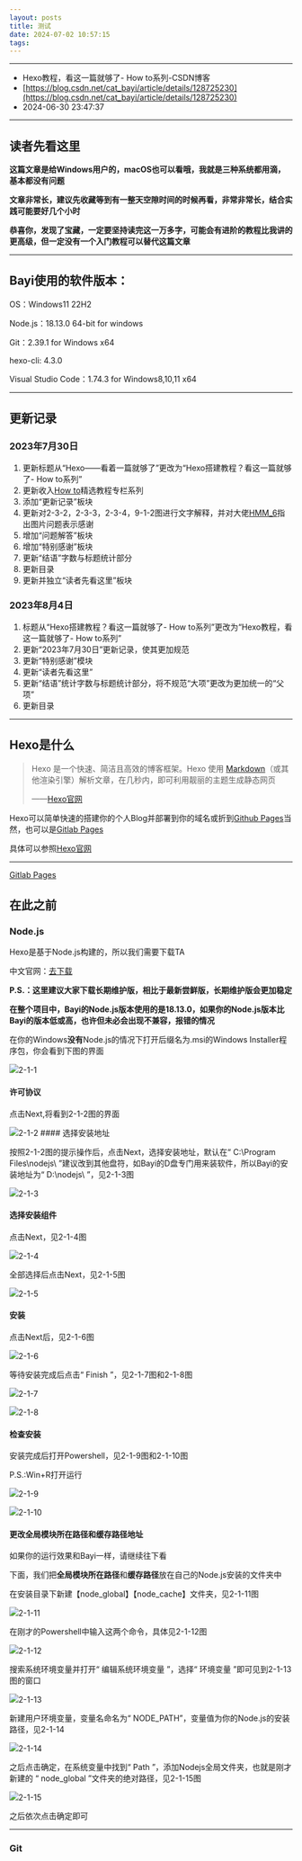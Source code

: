 ```yaml
---
layout: posts
title: 测试
date: 2024-07-02 10:57:15
tags:
---
```


---

* Hexo教程，看这一篇就够了- How to系列-CSDN博客
* [https://blog.csdn.net/cat_bayi/article/details/128725230](https://blog.csdn.net/cat_bayi/article/details/128725230)
* 2024-06-30 23:47:37

---

## 读者先看这里

**这篇文章是给Windows用户的，macOS也可以看哦，我就是三种系统都用滴，基本都没有问题**

**文章非常长，建议先收藏等到有一整天空隙时间的时候再看，非常非常长，结合实践可能要好几个小时**

**恭喜你，发现了宝藏，一定要坚持读完这一万多字，可能会有进阶的教程比我讲的更高级，但一定没有一个入门教程可以替代这篇文章**

---

## Bayi使用的软件版本：

OS：Windows11 22H2

Node.js：18.13.0 64-bit for windows

Git：2.39.1 for Windows x64

hexo-cli: 4.3.0

Visual Studio Code：1.74.3 for Windows8,10,11 x64

---

## 更新记录

### 2023年7月30日

1. 更新标题从“Hexo——看着一篇就够了”更改为“Hexo搭建教程？看这一篇就够了- How to系列”
2. 更新收入[How to](https://blog.csdn.net/cat_bayi/category_12386986.html "How to")精选教程专栏系列
3. 添加“更新记录”板块
4. 更新对2-3-2，2-3-3，2-3-4，9-1-2图进行文字解释，并对大佬[HMM_6](https://blog.csdn.net/HMM_6?type=blog "HMM_6")指出图片问题表示感谢
5. 增加“问题解答”板块
6. 增加“特别感谢”板块
7. 更新“结语”字数与标题统计部分
8. 更新目录
9. 更新并独立“读者先看这里”板块

### 2023年8月4日

1. 标题从“Hexo搭建教程？看这一篇就够了- How to系列”更改为“Hexo教程，看这一篇就够了- How to系列”
2. 更新“2023年7月30日”更新记录，使其更加规范
3. 更新“特别感谢”模块
4. 更新“读者先看这里”
5. 更新“结语”统计字数与标题统计部分，将不规范“大项”更改为更加统一的“父项”
6. 更新目录

---

## Hexo是什么

> Hexo 是一个快速、简洁且高效的博客框架。Hexo 使用 [Markdown](http://daringfireball.net/projects/markdown/ "Markdown")（或其他渲染引擎）解析文章，在几秒内，即可利用靓丽的主题生成静态网页
>
> ——[Hexo官网](https://hexo.io/zh-cn/ "Hexo官网")

Hexo可以简单快速的搭建你的个人Blog并部署到你的域名或折到[Github Pages](https://pages.github.com/ "Github Pages")当然，也可以是[Gitlab Pages](https://about.gitlab.com/stages-devops-lifecycle/pages/ "Gitlab Pages")

具体可以参照[Hexo官网](https://hexo.io/zh-cn/ "Hexo官网")

---

[Gitlab Pages](https://about.gitlab.com/stages-devops-lifecycle/pages/ "Gitlab Pages")

## 在此之前

### Node.js

Hexo是基于Node.js构建的，所以我们需要下载TA

中文官网：[去下载](https://nodejs.org/zh-cn/ "去下载")

**P.S.：这里建议大家下载长期维护版，相比于最新尝鲜版，长期维护版会更加稳定**

**在整个项目中，Bayi的Node.js版本使用的是18.13.0，如果你的Node.js版本比Bayi的版本低或高，也许但未必会出现不兼容，报错的情况**

在你的Windows**没有**Node.js的情况下打开后缀名为.msi的Windows Installer程序包，你会看到下图的界面

![](assets/c012c46336df46c59c32381c45f77dcd-20240630234735-fsm53r4.png)2-1-1

#### 许可协议

点击Next,将看到2-1-2图的界面

![](assets/d097ac0365374f16a47e5c2e26136a45-20240630234735-uz5kq24.png)2-1-2 #### 选择安装地址

按照2-1-2图的提示操作后，点击Next，选择安装地址，默认在“ C:\Program Files\nodejs\ ”建议改到其他盘符，如Bayi的D盘专门用来装软件，所以Bayi的安装地址为“ D:\nodejs\ ”，见2-1-3图

![](assets/7a9afa93e1a34d4f9fdc1fb80602d25a-20240630234737-ta8bd7k.png)2-1-3

#### 选择安装组件

点击Next，见2-1-4图

![](assets/cd73e4c7360d43b8847cc768aedbdfb5-20240630234736-lpy6bhn.png)2-1-4

全部选择后点击Next，见2-1-5图

![](assets/a03a8ae4e1d74ae1bd046472e8027838-20240630234735-1olsejw.png)2-1-5

#### 安装

点击Next后，见2-1-6图

![](assets/0a89733183404c17aa3ce700c9535a47-20240630234736-200z1a3.png)2-1-6

等待安装完成后点击“ Finish ”，见2-1-7图和2-1-8图

![](assets/5193c50005964ac4a43deda57c0d911a-20240630234737-dqsrxdq.png)2-1-7

![](assets/6f0cf71f0abe44b7bdab803a1357329a-20240630234736-8wqxsvn.png)2-1-8

#### 检查安装

安装完成后打开Powershell，见2-1-9图和2-1-10图

P.S.:Win+R打开运行

![](assets/40f708c10d474f78b3ab31b8e76e88be-20240630234735-k6btpzu.png)2-1-9

![](assets/6f62cf752ded4f1b8c90a8e87e1a9006-20240630234736-jx7wnsy.png)2-1-10

#### 更改全局模块所在路径和缓存路径地址

如果你的运行效果和Bayi一样，请继续往下看

下面，我们把**全局模块所在路径**和**缓存路径**放在自己的Node.js安装的文件夹中

在安装目录下新建【node_global】【node_cache】文件夹，见2-1-11图

![](assets/a2baf3cc2aad4e4e850daffbf8ba6587-20240630234736-jb52izc.png)2-1-11

在刚才的Powershell中输入这两个命令，具体见2-1-12图

![](assets/b4f895a7f6fd44119855673d9af51e7b-20240630234736-duekrbk.png)2-1-12

搜索系统环境变量并打开“ 编辑系统环境变量 ”，选择“ 环境变量 ”即可见到2-1-13图的窗口

![](assets/db00db49bdc443b08a63857630a7fa7d-20240630234736-jy1pbb0.png)2-1-13

新建用户环境变量，变量名命名为“ NODE_PATH”，变量值为你的Node.js的安装路径，见2-1-14

![](assets/f0b8827d9b7c4ae08a0f8378376059b2-20240630234736-qkf7qzg.png)2-1-14

之后点击确定，在系统变量中找到“ Path ”，添加Nodejs全局文件夹，也就是刚才新建的 “ node_global ”文件夹的绝对路径，见2-1-15图

![](assets/a003e7658b9e4563b23bbbcd7ba48958-20240630234736-2mnp851.png)2-1-15

之后依次点击确定即可

---

### Git